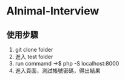 # Alnimal-Interview

## 使用步驟

1. git clone folder
2. 進入 test folder
3. run commamd ->$ php -S localhost:8000
4. 進入頁面，測試帳號密碼，得出結果

